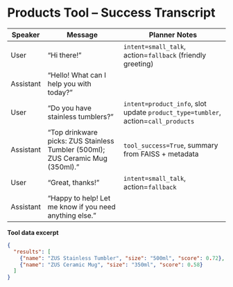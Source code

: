 # Products Tool – Success Transcript

| Speaker | Message | Planner Notes |
| --- | --- | --- |
| User | “Hi there!” | `intent=small_talk`, action=`fallback` (friendly greeting) |
| Assistant | “Hello! What can I help you with today?” |  |
| User | “Do you have stainless tumblers?” | `intent=product_info`, slot update `product_type=tumbler`, action=`call_products` |
| Assistant | “Top drinkware picks: ZUS Stainless Tumbler (500ml); ZUS Ceramic Mug (350ml).” | `tool_success=True`, summary from FAISS + metadata |
| User | “Great, thanks!” | `intent=small_talk`, action=`fallback` |
| Assistant | “Happy to help! Let me know if you need anything else.” |  |

**Tool data excerpt**

```json
{
  "results": [
    {"name": "ZUS Stainless Tumbler", "size": "500ml", "score": 0.72},
    {"name": "ZUS Ceramic Mug", "size": "350ml", "score": 0.58}
  ]
}
```
